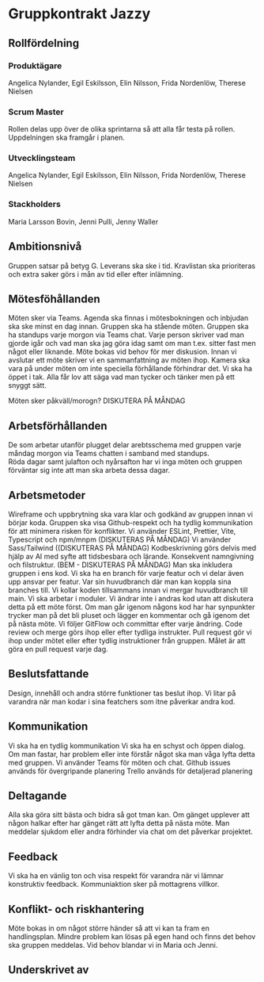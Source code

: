 
# Gruppkontrakt Jazzy

## Rollfördelning
### Produktägare
Angelica Nylander, 
Egil Eskilsson,
Elin Nilsson,
Frida Nordenlöw,
Therese Nielsen

### Scrum Master
Rollen delas upp över de olika sprintarna så att alla får testa på rollen.
Uppdelningen ska framgår i planen. 

### Utvecklingsteam
Angelica Nylander, 
Egil Eskilsson,
Elin Nilsson,
Frida Nordenlöw,
Therese Nielsen

### Stackholders 
Maria Larsson Bovin, 
Jenni Pulli, 
Jenny Waller

## Ambitionsnivå
Gruppen satsar på betyg G.
Leverans ska ske i tid. 
Kravlistan ska prioriteras och extra saker görs i mån av tid eller efter inlämning.   

## Mötesföhållanden
Möten sker via Teams. Agenda ska finnas i mötesbokningen och inbjudan ska ske minst en dag innan. 
Gruppen ska ha stående möten. 
Gruppen ska ha standups varje morgon via Teams chat. Varje person skriver vad man gjorde igår och vad man ska jag göra idag samt om man t.ex. sitter fast men något eller liknande. Möte bokas vid behov för mer diskusion. 
Innan vi avslutar ett möte skriver vi en sammanfattning av möten ihop. 
Kamera ska vara på under möten om inte speciella förhållande förhindrar det. 
Vi ska ha öppet i tak. Alla får lov att säga vad man tycker och tänker men på ett snyggt sätt. 

Möten sker påkväll/morogn? DISKUTERA PÅ MÅNDAG

## Arbetsförhållanden
De som arbetar utanför plugget delar arebtsschema med gruppen varje måndag morgon via Teams chatten i samband med standups.  
Röda dagar samt julafton och nyårsafton har vi inga möten och gruppen förväntar sig inte att man ska arbeta dessa dagar. 

## Arbetsmetoder
Wireframe och uppbrytning ska vara klar och godkänd av gruppen innan vi börjar koda. 
Gruppen ska visa Github-respekt och ha tydlig kommunikation för att minimera risken för konflikter. 
Vi använder ESLint, Prettier, Vite, Typescript och npm/mnpm (DISKUTERAS PÅ MÅNDAG)
Vi använder Sass/Tailwind ((DISKUTERAS PÅ MÅNDAG)
Kodbeskrivning görs delvis med hjälp av AI med syfte att tidsbesbara och lärande.
Konsekvent namngivning och filstruktur. (BEM - DISKUTERAS PÅ MÅNDAG)
Man ska inkludera gruppen i ens kod. 
Vi ska ha en branch för varje featur och vi delar även upp ansvar per featur. Var sin huvudbranch där man kan koppla sina branches till. Vi kollar koden tillsammans innan vi mergar huvudbranch till main.
Vi ska arbetar i moduler.
Vi ändrar inte i andras kod utan att diskutera detta på ett möte först. Om man går igenom någons kod har har synpunkter trycker man på det bli pluset och lägger en kommentar och gå igenom det på nästa möte.
Vi följer GitFlow och committar efter varje ändring. 
Code review och merge görs ihop eller efter tydliga instrukter. 
Pull request gör vi ihop under mötet eller efter tydlig instruktioner från gruppen. Målet är att göra en pull request varje dag. 

## Beslutsfattande
Design, innehåll och andra större funktioner tas beslut ihop. 
Vi litar på varandra när man kodar i sina featchers som itne påverkar andra kod. 

## Kommunikation
Vi ska ha en tydlig kommunikation
Vi ska ha en schyst och öppen dialog. 
Om man fastar, har problem eller inte förstår något ska man våga lyfta detta med gruppen.
Vi använder Teams för möten och chat. 
Github issues används för övergripande planering
Trello används för detaljerad planering

## Deltagande
Alla ska göra sitt bästa och bidra så got tman kan. 
Om gänget upplever att någon halkar efter har gänget rätt att lyfta detta på nästa möte. 
Man meddelar sjukdom eller andra förhinder via chat om det påverkar projektet. 

## Feedback
Vi ska ha en vänlig ton och visa respekt för varandra när vi lämnar konstruktiv feedback. 
Kommuniaktion sker på mottagrens villkor. 

## Konflikt- och riskhantering
Möte bokas in om något större händer så att vi kan ta fram en handlingsplan. 
Mindre problem kan lösas på egen hand och finns det behov ska gruppen meddelas. 
Vid behov blandar vi in Maria och Jenni. 



## Underskrivet av
